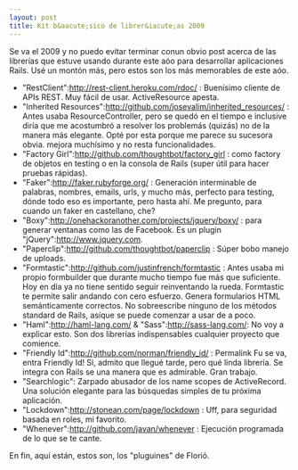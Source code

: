```yaml
--- 
layout: post
title: Kit b&aacute;sico de librer&iacute;as 2009
---
```

Se va el 2009 y no puedo evitar terminar conun obvio post acerca de las librer&iacute;as que estuve usando durante este a&oacute;o para desarrollar aplicaciones Rails. Us&eacute; un mont&oacute;n m&aacute;s, pero estos son los m&aacute;s memorables de este a&oacute;o. 

* "RestClient":http://rest-client.heroku.com/rdoc/ : Buen&iacute;simo cliente de APIs REST. Muy f&aacute;cil de usar. ActiveResource apesta. 
* "Inherited Resources":http://github.com/josevalim/inherited_resources/ : Antes usaba ResourceController, pero se qued&oacute; en el tiempo e inclusive dir&iacute;a que me acostumbr&oacute; a resolver los problem&aacute;s (quiz&aacute;s) no de la manera m&aacute;s elegante. Opt&eacute; por esta porque me parece su sucesora obvia. mejora much&iacute;simo y no resta funcionalidades. 
* "Factory Girl":http://github.com/thoughtbot/factory_girl : como factory de objetos en testing o en la consola de Rails (super &uacute;til para hacer pruebas r&aacute;pidas).
* "Faker":http://faker.rubyforge.org/ : Generaci&oacute;n interminable de palabras, nombres, emails, urls, y mucho m&aacute;s, perfecto para testing, d&oacute;nde todo eso es importante, pero hasta ah&iacute;. Me pregunto, para cuando un faker en castellano, che? 
* "Boxy":http://onehackoranother.com/projects/jquery/boxy/ : para generar ventanas como las de Facebook. Es un plugin "jQuery":http://www.jquery.com.
* "Paperclip":http://github.com/thoughtbot/paperclip : S&uacute;per bobo manejo de uploads.  
* "Formtastic":http://github.com/justinfrench/formtastic : Antes usaba mi propio formbuilder que durante mucho tiempo fue m&aacute;s que suficiente. Hoy en d&iacute;a ya no tiene sentido seguir reinventando la rueda. Formtastic te permite salir andando con cero esfuerzo. Genera formularios HTML sem&aacute;nticamente correctos. No sobreescribe ninguno de los m&eacute;todos standard de Rails, as&iacute;que se puede comenzar a usar de a poco. 
* "Haml":http://haml-lang.com/ & "Sass":http://sass-lang.com/: No voy a explicar esto. Son dos librer&iacute;as indispensables cualquier proyecto que comience. 
* "Friendly Id":http://github.com/norman/friendly_id/  : Permalink Fu se va, entra Friendly Id! Si, admito que llegu&eacute; tarde, pero qu&eacute; linda librer&iacute;a. Se integra con Rails se una manera que es admirable. Gran trabajo.  
* "Searchlogic": Zarpado abusador de los name scopes de ActiveRecord. Una soluci&oacute;n elegante para las b&uacute;squedas simples de tu pr&oacute;xima aplicaci&oacute;n. 
* "Lockdown":http://stonean.com/page/lockdown : Uff, para seguridad basada en roles, mi favorito.
* "Whenever":http://github.com/javan/whenever : Ejecuci&oacute;n programada de lo que se te cante. 

En fin, aqu&iacute; est&aacute;n, estos son, los "pluguines" de Flori&oacute;. 
